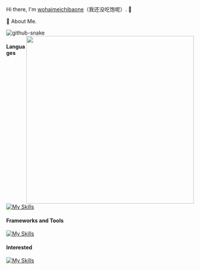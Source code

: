 Hi there, I'm [wohaimeichibaone](https://www.wohaimeichibaone.com)（我还没吃饱呢）. 👋

🤡 About Me.

</div>
  <!-- Snake Code Contribution Map 贪吃蛇代码贡献图 -->
  <picture>
    <source media="(prefers-color-scheme: dark)" srcset="https://cdn.jsdelivr.net/gh/sun0225SUN/sun0225SUN/profile-snake-contrib/github-contribution-grid-snake-dark.svg" />
    <source media="(prefers-color-scheme: light)" srcset="https://cdn.jsdelivr.net/gh/sun0225SUN/sun0225SUN/profile-snake-contrib/github-contribution-grid-snake.svg" />
    <img alt="github-snake" src="https://cdn.jsdelivr.net/gh/sun0225SUN/sun0225SUN/profile-snake-contrib/github-contribution-grid-snake-dark.svg" />
  </picture>
</div>

<img align="right" width="450" src="https://github-readme-stats.vercel.app/api?username=wohaimeichibaone&show_icons=true&icon_color=0078e7&title_color=0078e7&include_all_commits=true"/> 

#### Languages

[![My Skills](https://skillicons.dev/icons?i=java,js,html,css,mysql&theme=light)](https://skillicons.dev)
<!-- markdownlint-restore -->
<!-- prettier-ignore-end -->

<!-- languages:end -->

#### Frameworks and Tools

<!-- tools:start -->
<!-- prettier-ignore-start -->
<!-- markdownlint-disable -->
[![My Skills](https://skillicons.dev/icons?i=nodejs,npm,redis,spring,vue,idea,nginx&theme=light)](https://skillicons.dev)
<!-- markdownlint-restore -->
<!-- prettier-ignore-end -->

<!-- tools:end -->

#### Interested

<!-- interested:start -->
<!-- prettier-ignore-start -->
<!-- markdownlint-disable -->
[![My Skills](https://skillicons.dev/icons?i=ae,github,ps,&theme=light)](https://skillicons.dev)
<!-- markdownlint-restore -->
<!-- prettier-ignore-end -->

<!-- interested:end -->
